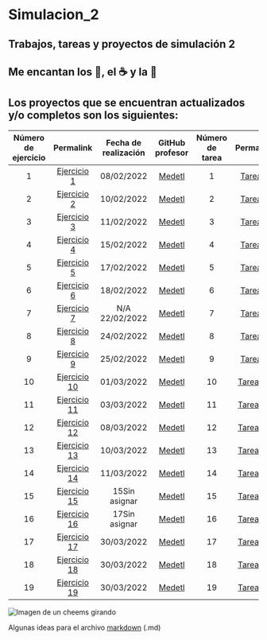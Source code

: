 # Simulacion_2
## Trabajos, tareas y proyectos de simulación 2 

## Me encantan los :taco:, el :coffee: y la :pizza:

## Los proyectos que se encuentran actualizados y/o completos son los siguientes:

|Número de ejercicio|Permalink|Fecha de realización|GitHub profesor|Número de tarea|Permalink|Fecha de realización|GitHub profesor|
|:---------:|:-----:|:----:|:--------------:|:-------------------:|:----------------:|:---------------:|:-----------------:| 
|    1    |[Ejercicio 1](https://github.com/BlaeckHardt/Simulacion_2/blob/8969aa31a908cbb5a6b4005d8ff4a1935864f910/Ejercicios/Ejercicio%201.ipynb)|08/02/2022|[Medetl](https://github.com/Medetl/Simulacion/blob/d1dd56e766c215c7bea75fd13e43945180718d60/Uso%20de%20los%20n%C3%BAmeros%20aleatorios.ipynb)|    1    |[Tarea 1](https://github.com/BlaeckHardt/Simulacion_2/blob/8c511660b8d85c12a85959f1b1ed1587b0f36353/Tareas/Tarea%201.ipynb)|18/02/2022|[Medetl](https://github.com/Medetl/Simulacion/blob/d1dd56e766c215c7bea75fd13e43945180718d60/Uso%20de%20los%20n%C3%BAmeros%20aleatorios.ipynb)|
|    2    |[Ejercicio 2](https://github.com/BlaeckHardt/Simulacion_2/blob/9fa9e3566c3224ac596a4250002709e22626c127/Ejercicios/Ejercicio%202.ipynb)|10/02/2022|[Medetl](https://github.com/Medetl/Simulacion/blob/d1dd56e766c215c7bea75fd13e43945180718d60/Uso%20de%20los%20n%C3%BAmeros%20aleatorios.ipynb)|    2    |[Tarea 2](https://github.com/BlaeckHardt/Simulacion_2/blob/8ffb20f7c783005d098fcd2e4d080eaeafb938f4/Tareas/Tarea%202.ipynb)|25/02/2022|[Medetl](https://github.com/Medetl/Simulacion/blob/d1dd56e766c215c7bea75fd13e43945180718d60/Integracion%20Monte%20Carlo.ipynb)|
|    3    |[Ejercicio 3](https://github.com/BlaeckHardt/Simulacion_2/blob/0660c9812e6cc6472c7b97468a12c92835b02811/Ejercicios/Ejercicio%203.ipynb)|11/02/2022|[Medetl](https://github.com/Medetl/Simulacion/blob/d1dd56e766c215c7bea75fd13e43945180718d60/Uso%20de%20los%20n%C3%BAmeros%20aleatorios.ipynb)|    3    |[Tarea 3](https://github.com/BlaeckHardt/Simulacion_2/blob/fb0419cb6e8679fd75ae33cb2cc9f67e5ca2e299/Tareas/Tarea%203.ipynb)|03/03/2022|[Medetl](https://github.com/Medetl/Simulacion/blob/d1dd56e766c215c7bea75fd13e43945180718d60/Pi.ipynb)|
|    4    |[Ejercicio 4](https://github.com/BlaeckHardt/Simulacion_2/blob/f87b5eec2069893ca0187d7816f75e29cc685a14/Ejercicios/Ejercicio%204.ipynb)|15/02/2022|[Medetl](https://github.com/Medetl/Simulacion/blob/d1dd56e766c215c7bea75fd13e43945180718d60/Uso%20de%20los%20n%C3%BAmeros%20aleatorios.ipynb)|    4    |[Tarea 4](https://github.com/BlaeckHardt/Simulacion_2/blob/e575567d5807f5f68dd035f10fdef703e682da4c/Tareas/Tarea%204.ipynb)|09/03/2022|[Medetl](https://github.com/Medetl/Simulacion/blob/d1dd56e766c215c7bea75fd13e43945180718d60/mas%20numeros%20aleatorios.ipynb)|
|    5    |[Ejercicio 5](https://github.com/BlaeckHardt/Simulacion_2/blob/c5fa5a015442efe789a33f3482d3590c1307a26e/Ejercicios/Ejercicio%205.ipynb)|17/02/2022|[Medetl](https://github.com/Medetl/Simulacion/blob/d1dd56e766c215c7bea75fd13e43945180718d60/Uso%20de%20los%20n%C3%BAmeros%20aleatorios.ipynb)|    5    |[Tarea 5]()|Sin asignar|[Medetl]()|
|    6    |[Ejercicio 6](https://github.com/BlaeckHardt/Simulacion_2/blob/6336c82bf000293d69812173dd1ca009798a4cc7/Ejercicios/Ejercicio%206.ipynb)|18/02/2022|[Medetl](https://github.com/Medetl/Simulacion/blob/d1dd56e766c215c7bea75fd13e43945180718d60/Pi.ipynb)|    6    |[Tarea 6]()|Sin asignar|[Medetl]()|
|    7    |[Ejercicio 7]()|N/A 22/02/2022|[Medetl](https://github.com/Medetl/Simulacion/blob/d1dd56e766c215c7bea75fd13e43945180718d60/Integracion%20Monte%20Carlo.ipynb)|    7    |[Tarea 7]()|Sin asignar|[Medetl]()|
|    8    |[Ejercicio 8](https://github.com/BlaeckHardt/Simulacion_2/blob/2641cd9aebfe7371fb0097c319cb62992805bcb0/Ejercicios/Ejercicio%208.ipynb)|24/02/2022|[Medetl](https://github.com/Medetl/Simulacion/blob/d1dd56e766c215c7bea75fd13e43945180718d60/Integracion%20Monte%20Carlo.ipynb)|    8    |[Tarea 8]()|Sin asignar|[Medetl]()|
|    9    |[Ejercicio 9](https://github.com/BlaeckHardt/Simulacion_2/blob/9fbecbdbc96b743e97625d1f24de00d2bcc5511e/Ejercicios/Ejercicio%209.ipynb)|25/02/2022|[Medetl](https://github.com/Medetl/Simulacion/blob/d1dd56e766c215c7bea75fd13e43945180718d60/mas%20numeros%20aleatorios.ipynb)|    9    |[Tarea 9]()|Sin asignar|[Medetl]()|
|   10    |[Ejercicio 10](https://github.com/BlaeckHardt/Simulacion_2/blob/91fe12b6efcc5a59d2cbdbdcd0ded12c8420d1b7/Ejercicios/Ejercicio%2010.ipynb)|01/03/2022|[Medetl](https://github.com/Medetl/Simulacion/blob/d1dd56e766c215c7bea75fd13e43945180718d60/mas%20numeros%20aleatorios.ipynb)|   10    |[Tarea 10]()|Sin asignar|[Medetl]()|
|   11    |[Ejercicio 11](https://github.com/BlaeckHardt/Simulacion_2/blob/1d0cbbb6bea2856f5aba8f2e595b3429fdffaa80/Ejercicios/Ejercicio%2011.ipynb)|03/03/2022|[Medetl](https://github.com/Medetl/Simulacion/blob/d1dd56e766c215c7bea75fd13e43945180718d60/mas%20numeros%20aleatorios.ipynb)|    11   |[Tarea 11]()|Sin asignar|[Medetl]()|
|   12    |[Ejercicio 12](https://github.com/BlaeckHardt/Simulacion_2/blob/fc8404d0ae188bedcc2c3cbd8a6af60aed8a08c4/Ejercicios/Ejercicio%2012.ipynb)|08/03/2022|[Medetl](https://github.com/BlaeckHardt/Simulacion_2/blob/7504a7dafae530d14c5dd582f6aded2140810b29/Codigos/Archivo%20no%20encontrado.md)|    12   |[Tarea 12]()|Sin asignar|[Medetl]()|
|   13    |[Ejercicio 13](https://github.com/BlaeckHardt/Simulacion_2/blob/7988ed77313ef210547d0635ccd8db7a0e58631f/Ejercicios/Ejercicio%2013.ipynb)|10/03/2022|[Medetl](https://github.com/Medetl/Simulacion/blob/948f80fe7e21f81729e90d86d299e97179b5be1e/Simulacion%20de%20un%20sistema%20de%20linea%20de%20espera.ipynb)|    13   |[Tarea 13]()|Sin asignar|[Medetl]()|
|   14    |[Ejercicio 14](https://github.com/BlaeckHardt/Simulacion_2/blob/cebb41ba344340522d18dd9516c90168c0c8343f/Ejercicios/Ejercicio%2014.ipynb)|11/03/2022|[Medetl](https://github.com/Medetl/Simulacion/blob/7f34994a7c964ce215e2a05b69df9211e16443d5/Unidad%20IV/Simulacion%20de%20un%20sistema%20de%20linea%20de%20espera.ipynb)|    14   |[Tarea 14]()|Sin asignar|[Medetl]()|
|   15    |[Ejercicio 15]()|15Sin asignar|[Medetl](https://github.com/Medetl/Simulacion/blob/7f34994a7c964ce215e2a05b69df9211e16443d5/Unidad%20IV/Simulacion%20de%20un%20sistema%20de%20linea%20de%20espera.ipynb)|    15   |[Tarea 15]()|Sin asignar|[Medetl]()|
|   16    |[Ejercicio 16]()|17Sin asignar|[Medetl](https://github.com/Medetl/Simulacion/blob/7f34994a7c964ce215e2a05b69df9211e16443d5/Unidad%20IV/Simulacion%20de%20un%20sistema%20de%20linea%20de%20espera.ipynb)|    16   |[Tarea 16]()|Sin asignar|[Medetl]()|
|   17    |[Ejercicio 17](https://github.com/BlaeckHardt/Simulacion_2/blob/8c1410be405603c6da442e6d09cd6cab21c5835a/Ejercicios/Ejercicio%2017.ipynb)|30/03/2022|[Medetl](https://github.com/Medetl/Simulacion/blob/d204b2504df410f69caf041211b9f33c899c7738/Notas%20sobre%20Python.ipynb)|    17   |[Tarea 17]()|Sin asignar|[Medetl]()|
|   18    |[Ejercicio 18](https://github.com/BlaeckHardt/Simulacion_2/blob/8c1410be405603c6da442e6d09cd6cab21c5835a/Ejercicios/Ejercicio%2018.ipynb)|30/03/2022|[Medetl](https://github.com/Medetl/Simulacion/blob/d204b2504df410f69caf041211b9f33c899c7738/Notas%20sobre%20Python.ipynb)|    18   |[Tarea 18]()|Sin asignar|[Medetl]()|
|   19    |[Ejercicio 19](https://github.com/BlaeckHardt/Simulacion_2/blob/8c1410be405603c6da442e6d09cd6cab21c5835a/Ejercicios/Ejercicio%2019.ipynb)|30/03/2022|[Medetl](https://github.com/Medetl/Simulacion/blob/d204b2504df410f69caf041211b9f33c899c7738/Notas%20sobre%20Python.ipynb)|    19   |[Tarea 19]()|Sin asignar|[Medetl]()|









![Imagen de un cheems girando](https://giffiles.alphacoders.com/212/212613.gif)

Algunas ideas para el archivo [markdown](https://github.com/jfasebook/SoyInformatico/blob/master/README.md) (.md)
